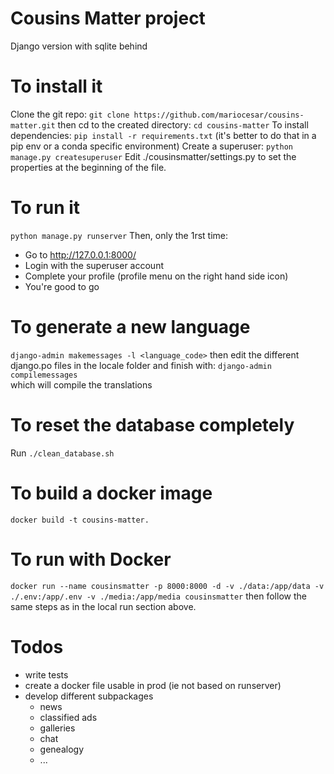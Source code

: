 # Cousins Matter project
Django version with sqlite behind
# To install it
Clone the git repo:
`git clone https://github.com/mariocesar/cousins-matter.git`
then cd to the created directory:
`cd cousins-matter`	
To install dependencies:
`pip install -r requirements.txt`
(it's better to do that in a pip env or a conda specific environment)
Create a superuser:
`python manage.py createsuperuser`
Edit ./cousinsmatter/settings.py to set the properties at the beginning of the file.

# To run it
`python manage.py runserver`
Then, only the 1rst time:
* Go to http://127.0.0.1:8000/
* Login with the superuser account
* Complete your profile (profile menu on the right hand side icon)
* You're good to go

# To generate a new language
`django-admin makemessages -l <language_code>`
then edit the different django.po files in the locale folder
and finish with:
`django-admin compilemessages`	
which will compile the translations

# To reset the database completely
Run `./clean_database.sh`

# To build a docker image
`docker build -t cousins-matter.`	

# To run with Docker
`docker run --name cousinsmatter -p 8000:8000 -d -v ./data:/app/data -v ./.env:/app/.env -v ./media:/app/media cousinsmatter`
then follow the same steps as in the local run section above.


# Todos
* write tests
* create a docker file usable in prod (ie not based on runserver)
* develop different subpackages
  * news
  * classified ads
  * galleries
  * chat
  * genealogy
  * ...